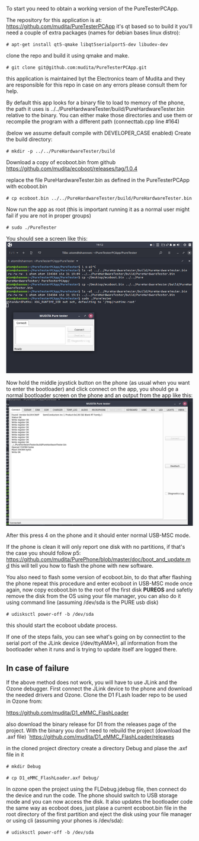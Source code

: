 To start you need to obtain a working version of the PureTesterPCApp.

The repository for this application is at: https://github.com/mudita/PureTesterPCApp
it's qt based so to build it you'll need a couple of extra packages (names for debian
bases linux distro):

`# apt-get install qt5-qmake libqt5serialport5-dev libudev-dev`

clone the repo and build it using qmake and make.

`# git clone git@github.com:mudita/PureTesterPCApp.git`

this application is maintained byt the Electronics team of Mudita and they are
responsible for this repo in case on any errors please consult them for help.

By default this app looks for a binary file to load to memory of the phone, the
path it uses is ../../PureHardwareTester/build/PureHardwareTester.bin relative to
the binary. You can either make those directories and use them or recompile the program
with a different path (connecttab.cpp line #164)

(below we assume default compile with DEVELOPER_CASE enabled)
Create the build directory:

`# mkdir -p ../../PureHardwareTester/build`

Download a copy of ecoboot.bin from github
https://github.com/mudita/ecoboot/releases/tag/1.0.4

replace the file PureHardwareTester.bin as defined in the PureTesterPCApp
with ecoboot.bin

`# cp ecoboot.bin ../../PureHardwareTester/build/PureHardwareTester.bin`

Now run the app as root (this is important running it as a normal user might
fail if you are not in proper groups)

`# sudo ./PureTester`

You should see a screen like this:
![](./Images/pure_hardware_tester_start.png "")

Now hold the middle joystick button on the phone (as usual when you want to
enter the bootloader) and click connect on the app, you should ge a normal
bootloader screen on the phone and an output from the app like this:
![](./Images/pure_hardware_tester_connected.png "")

After this press 4 on the phone and it should enter normal USB-MSC mode.

If the phone is clean it will only report one disk with no partitions, if that's
the case you should follow p5: https://github.com/mudita/PurePhone/blob/master/doc/boot_and_update.md
this will tell you how to flash the phone with new software.

You also need to flash some version of ecoboot.bin, to do that after flashing the
phone repeat this procedure and enter ecoboot in USB-MSC mode once again, now
copy ecoboot.bin to the root of the first disk **PUREOS** and safetly remove
the disk from the OS using your file manager, you can also do it using command
line (assuming /dev/sda is the PURE usb disk)

`# udisksctl power-off -b /dev/sda`

this should start the ecoboot ubdate process.

If one of the steps fails, you can see what's going on by connectint to the
serial port of the JLink device (/dev/ttyAMA*), all information from the bootloader
when it runs and is trying to update itself are logged there.

## In case of failure

If the above method does not work, you will have to use JLink and the Ozone
debugger. First connect the JLink device to the phone and download the needed
drivers and Ozone. Clone the D1 FLash loader repo to be used in Ozone from:

https://github.com/mudita/D1_eMMC_FlashLoader

also download the binary release for D1 from the releases page of the project. With
the binary you don't need to rebuild the project (download the .axf file)
`https://github.com/mudita/D1_eMMC_FlashLoader/releases

in the cloned project directory create a directory Debug and plase the .axf file
in it

`# mkdir Debug`

`# cp D1_eMMC_FlashLoader.axf Debug/`

In ozone open the project using the FLDebug.jdebug file, then connect do the device
and run the code. The phone should switch to USB storage mode and you can now access
the disk. It also updates the bootloader code the same way as ecoboot does, just plase
a current ecoboot.bin file in the root directory of the first partition and eject
the disk using your file manager or using cli (assuming your phones is /dev/sda):

`# udisksctl power-off -b /dev/sda`
